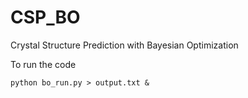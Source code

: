 # CSP_BO
Crystal Structure Prediction with Bayesian Optimization

To run the code
```
python bo_run.py > output.txt &
```
